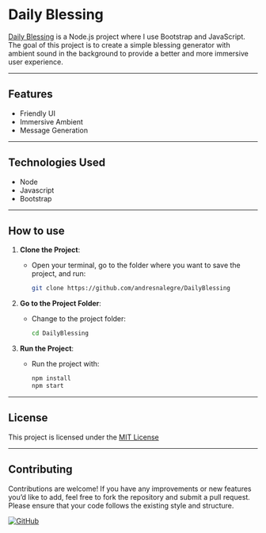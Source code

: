 # Daily Blessing

[Daily Blessing](https://daily-blessing-e6e8baa866e7.herokuapp.com) is a Node.js project where I use Bootstrap and JavaScript. The goal of this project is to create a simple blessing generator with ambient sound in the background to provide a better and more immersive user experience.

---

## Features

- Friendly UI
- Immersive Ambient
- Message Generation

---

## Technologies Used

- Node
- Javascript
- Bootstrap

---

## How to use

1. **Clone the Project**:
   - Open your terminal, go to the folder where you want to save the project, and run:

     ```bash
     git clone https://github.com/andresnalegre/DailyBlessing
     ```
     
2. **Go to the Project Folder**:
   - Change to the project folder:

     ```bash
     cd DailyBlessing
     ```
     
3. **Run the Project**:
   - Run the project with:

     ```bash
     npm install
     npm start
     ```
---

## License

This project is licensed under the [MIT License](LICENSE)

---

## Contributing

Contributions are welcome! If you have any improvements or new features you’d like to add, feel free to fork the repository and submit a pull request. Please ensure that your code follows the existing style and structure.

[![GitHub](https://img.shields.io/badge/Made%20by-Andres%20Nicolas%20Alegre-brightgreen)](https://github.com/andresnalegre)
